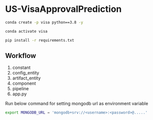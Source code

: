 # US-VisaApprovalPrediction

```bash
conda create -p visa python==3.8 -y
```

```bash
conda activate visa
```

```bash
pip install -r requirements.txt
```

## Workflow
1. constant
2. config_entity
3. artifact_entity
4. component
5. pipeline
6. app.py


Run below command for setting mongodb url as environment variable
```bash
export MONGODB_URL = 'mongodb+srv://<username>:<password>@.....'
```

